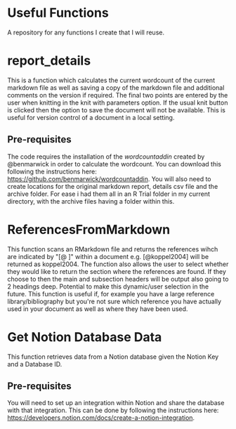 # Useful Functions
A repository for any functions I create that I will reuse.

# report_details
This is a function which calculates the current wordcount of the current markdown file as well as saving a copy of the markdown file and additional comments on the version if required. The final two points are entered by the user when knitting in the knit with parameters option. If the usual knit button is clicked then the option to save the document will not be available. This is useful for version control of a document in a local setting.

## Pre-requisites
The code requires the installation of the _wordcountaddin_ created by @benmarwick in order to calculate the wordcount. You can download this following the instructions here: https://github.com/benmarwick/wordcountaddin. You will also need to create locations for the original markdown report, details csv file and the archive folder. For ease i had them all in an R Trial folder in my current directory, with the archive files having a folder within this.

# ReferencesFromMarkdown
This function scans an RMarkdown file and returns the references wihch are indicated by "[@ ]" within a document e.g. [@koppel2004] will be returned as koppel2004. The function also allows the user to select whether they would like to return the section where the references are found. If they choose to then the main and subsection headers will be output also going to 2 headings deep. Potential to make this dynamic/user selection in the future. This function is useful if, for example you have a large reference library/bibliography but you're not sure which reference you have actually used in your document as well as where they have been used.

# Get Notion Database Data
This function retrieves data from a Notion database given the Notion Key and a Database ID. 

## Pre-requisites
You will need to set up an integration within Notion and share the database with that integration. This can be done by following the instructions here: https://developers.notion.com/docs/create-a-notion-integration.
